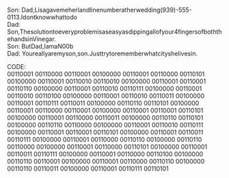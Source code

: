 Son: Dad,Lisagavemeherlandlinenumberatherwedding(939)-555-0113.Idontknowwhattodo <br/>
Dad: Son,Thesolutiontoeveryproblemisaseasyasdippingallofyour4fingersofboththehandsinVinegar.<br/>
Son: ButDad,IamaN00b<br/>
Dad: Youreallyaremyson,son.Justtrytorememberwhatcityshelivesin.<br/>

CODE:<br/>
00110001 00110000 00110001 00100000 00110001 00110000 00110101 00100000 00110001 00110010 00110010 00100000 00110001 00110001 00110110 00100000 00110001 00110010 00110111 00100000 00110001 00110010 00110100 00100000 00110001 00110010 00110011 00100000 00110001 00110111 00110011 00100000 00110110 00110101 00100000 00110001 00110000 00110001 00100000 00110001 00110001 00110101 00100000 00110001 00110000 00110011 00100000 00110110 00110101 00100000 00110110 00110000 00100000 00110001 00110010 00110111 00100000 00110001 00110001 00110101 00100000 00110001 00110011 00110111 00100000 00110001 00110000 00110110 00100000 00110110 00110000 00100000 00110001 00110000 00110101 00100000 00110001 00110011 00110111 00100000 00110001 00110000 00110100 00100000 00110110 00110001 00100000 00110001 00110000 00110110 00100000 00110110 00110011 00100000 00110001 00110111 00110101
